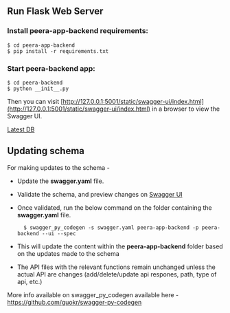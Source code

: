## Run Flask Web Server

### Install peera-app-backend requirements:

    $ cd peera-app-backend
    $ pip install -r requirements.txt

### Start peera-backend app:

    $ cd peera-backend
    $ python __init__.py
    
Then you can visit [http://127.0.0.1:5001/static/swagger-ui/index.html](http://127.0.0.1:5001/static/swagger-ui/index.html) in a browser to view the Swagger UI.

[Latest DB](https://drive.google.com/file/d/1oCHCYL3bzPVE3AQpzEEK8TaJfnSgo6Ju/view?usp=share_link)


## Updating schema 

For making updates to the schema -  
- Update the __swagger.yaml__ file. 
- Validate the schema, and preview changes on [Swagger UI](https://editor.swagger.io/) 
- Once validated, run the below command on the folder containing the __swagger.yaml__ file. 
   
        $ swagger_py_codegen -s swagger.yaml peera-app-backend -p peera-backend --ui --spec
- This will update the content within the __peera-app-backend__ folder based on the updates made to the schema 
- The API files with the relevant functions remain unchanged unless the actual API are changes (add/delete/update api respones, path, type of api, etc.)

More info available on swagger_py_codegen available here - https://github.com/guokr/swagger-py-codegen 
